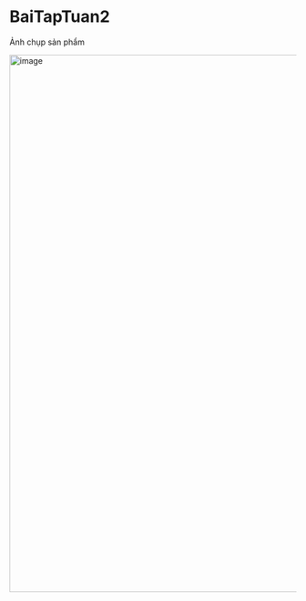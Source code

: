 # BaiTapTuan2  
Ảnh chụp sản phẩm

<img width="527" height="944" alt="image" src="https://github.com/user-attachments/assets/869b2e87-14a9-4621-9c1d-1c62bd50051a" />

